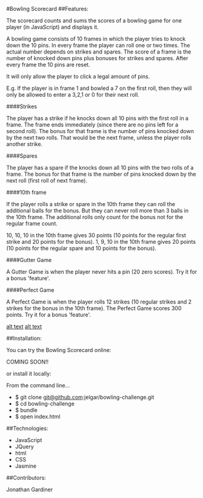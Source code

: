 #Bowling Scorecard
##Features:

The scorecard counts and sums the scores of a bowling game for one player (in JavaScript) and displays it.

A bowling game consists of 10 frames in which the player tries to knock down the 10 pins. In every frame the player can roll one or two times. The actual number depends on strikes and spares. The score of a frame is the number of knocked down pins plus bonuses for strikes and spares. After every frame the 10 pins are reset.

It will only allow the player to click a legal amount of pins.

E.g. If the player is in frame 1 and bowled a 7 on the first roll, then they will only be allowed to enter a 3,2,1 or 0 for their next roll.

####Strikes

The player has a strike if he knocks down all 10 pins with the first roll in a frame. The frame ends immediately (since there are no pins left for a second roll). The bonus for that frame is the number of pins knocked down by the next two rolls. That would be the next frame, unless the player rolls another strike.

####Spares

The player has a spare if the knocks down all 10 pins with the two rolls of a frame. The bonus for that frame is the number of pins knocked down by the next roll (first roll of next frame).

####10th frame

If the player rolls a strike or spare in the 10th frame they can roll the additional balls for the bonus. But they can never roll more than 3 balls in the 10th frame. The additional rolls only count for the bonus not for the regular frame count.

10, 10, 10 in the 10th frame gives 30 points (10 points for the regular first strike and 20 points for the bonus).
1, 9, 10 in the 10th frame gives 20 points (10 points for the regular spare and 10 points for the bonus).

####Gutter Game

A Gutter Game is when the player never hits a pin (20 zero scores). Try it for a bonus 'feature'.

####Perfect Game

A Perfect Game is when the player rolls 12 strikes (10 regular strikes and 2 strikes for the bonus in the 10th frame). The Perfect Game scores 300 points. Try it for a bonus 'feature'.

[alt text](./images/bowling_screen1.png "Bowling Scorecard screenshot1")
[alt text](./images/bowling_screen2.png "Bowling Scorecard screenshot2")

##Installation:

You can try the Bowling Scorecard online:

COMING SOON!!

or install it locally:

From the command line...

* $ git clone git@github.com:jelgar/bowling-challenge.git
* $ cd bowling-challenge
* $ bundle
* $ open index.html

##Technologies:

* JavaScript
* JQuery
* html
* CSS
* Jasmine

##Contributors:

Jonathan Gardiner
